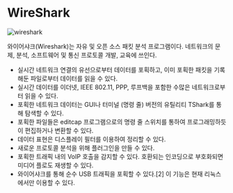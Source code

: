 
# WireShark

![wireshark](https://user-images.githubusercontent.com/76420201/105180489-fd0d4400-5b6d-11eb-958b-0ba9c22e78da.png)

와이어샤크(Wireshark)는 자유 및 오픈 소스 패킷 분석 프로그램이다. 네트워크의 문제, 분석, 소프트웨어 및 통신 프로토콜 개발, 교육에 쓰인다. 

- 실시간 네트워크 연결의 유선으로부터 데이터를 포획하고, 이미 포획한 패킷을 기록해둔 파일로부터 데이터를 읽을 수 있다.
- 실시간 데이터를 이더넷, IEEE 802.11, PPP, 루프백을 포함한 수많은 네트워크로부터 읽을 수 있다.
- 포획한 네트워크 데이터는 GUI나 터미널 (명령 줄) 버전의 유틸리티 TShark를 통해 탐색할 수 있다.
- 포획한 파일들은 editcap 프로그램으로의 명령 줄 스위치를 통하여 프로그래밍하듯이 편집하거나 변환할 수 있다.
- 데이터 표현은 디스플레이 필터를 이용하여 정리할 수 있다.
- 새로운 프로토콜 분석을 위해 플러그인을 만들 수 있다.
- 포획한 트래픽 내의 VoIP 호출을 감지할 수 있다. 호환되는 인코딩으로 부호화되면 미디어 플로도 재생할 수 있다.
- 와이어샤크를 통해 순수 USB 트래픽을 포획할 수 있다.[2] 이 기능은 현재 리눅스에서만 이용할 수 있다.

##

##